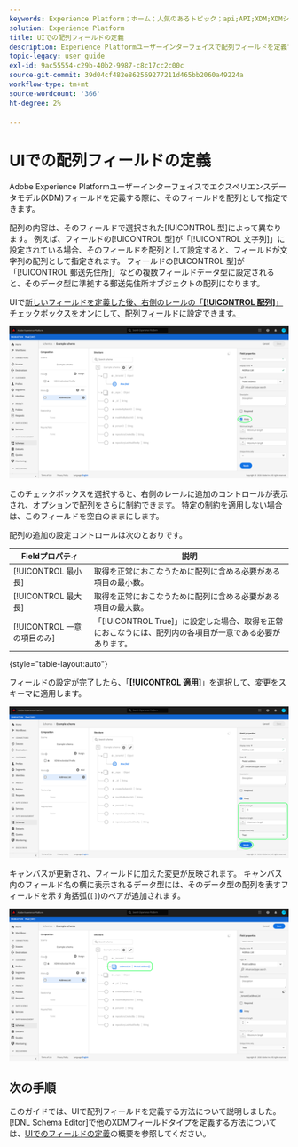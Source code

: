 ```yaml
---
keywords: Experience Platform；ホーム；人気のあるトピック；api;API;XDM;XDMシステム；エクスペリエンスデータモデル；データモデル；ui；ワークスペース；配列；フィールド；
solution: Experience Platform
title: UIでの配列フィールドの定義
description: Experience Platformユーザーインターフェイスで配列フィールドを定義する方法を説明します。
topic-legacy: user guide
exl-id: 9ac55554-c29b-40b2-9987-c8c17cc2c00c
source-git-commit: 39d04cf482e862569277211d465bb2060a49224a
workflow-type: tm+mt
source-wordcount: '366'
ht-degree: 2%

---
```


# UIでの配列フィールドの定義

Adobe Experience Platformユーザーインターフェイスでエクスペリエンスデータモデル(XDM)フィールドを定義する際に、そのフィールドを配列として指定できます。

配列の内容は、そのフィールドで選択された[!UICONTROL 型]によって異なります。 例えば、フィールドの[!UICONTROL 型]が「[!UICONTROL 文字列]」に設定されている場合、そのフィールドを配列として設定すると、フィールドが文字列の配列として指定されます。 フィールドの[!UICONTROL 型]が「[!UICONTROL 郵送先住所]」などの複数フィールドデータ型に設定されると、そのデータ型に準拠する郵送先住所オブジェクトの配列になります。

UIで[新しいフィールドを定義した後、右側のレールの「**[!UICONTROL 配列]**」チェックボックスをオンにして、配列フィールドに設定できます。](./overview.md#define)

![](../../images/ui/fields/special/array.png)

このチェックボックスを選択すると、右側のレールに追加のコントロールが表示され、オプションで配列をさらに制約できます。 特定の制約を適用しない場合は、このフィールドを空白のままにします。

配列の追加の設定コントロールは次のとおりです。

| Fieldプロパティ | 説明 |
| --- | --- |
| [!UICONTROL 最小長] | 取得を正常におこなうために配列に含める必要がある項目の最小数。 |
| [!UICONTROL 最大長] | 取得を正常におこなうために配列に含める必要がある項目の最大数。 |
| [!UICONTROL 一意の項目のみ] | 「[!UICONTROL True]」に設定した場合、取得を正常におこなうには、配列内の各項目が一意である必要があります。 |

{style=&quot;table-layout:auto&quot;}

フィールドの設定が完了したら、「**[!UICONTROL 適用]**」を選択して、変更をスキーマに適用します。

![](../../images/ui/fields/special/array-config.png)

キャンバスが更新され、フィールドに加えた変更が反映されます。 キャンバス内のフィールド名の横に表示されるデータ型には、そのデータ型の配列を表すフィールドを示す角括弧(`[]`)のペアが追加されます。

![](../../images/ui/fields/special/array-applied.png)

## 次の手順

このガイドでは、UIで配列フィールドを定義する方法について説明しました。 [!DNL Schema Editor]で他のXDMフィールドタイプを定義する方法については、[UIでのフィールドの定義](./overview.md#special)の概要を参照してください。
